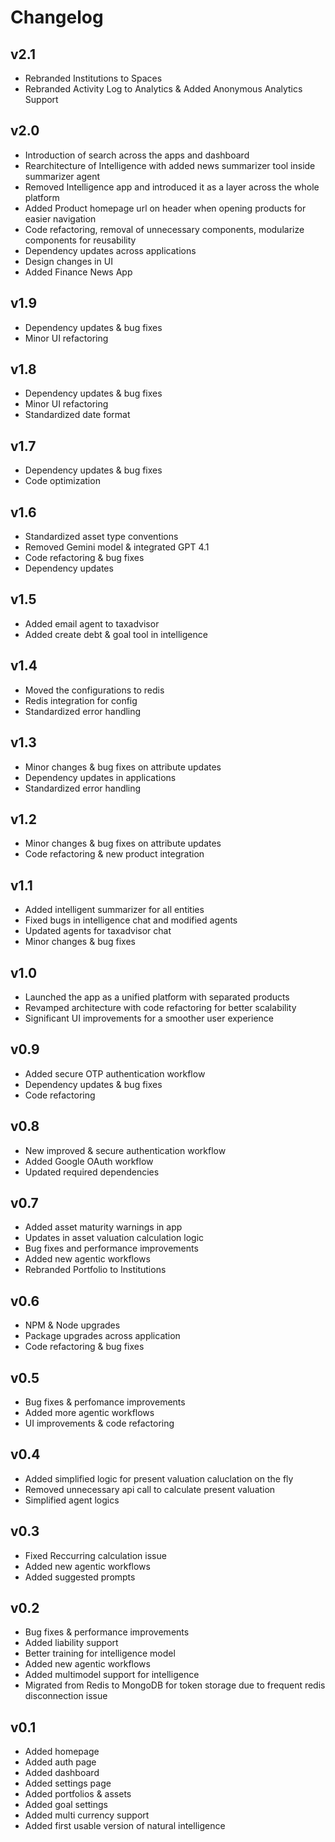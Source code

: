 # Changelog

## v2.1

- Rebranded Institutions to Spaces
- Rebranded Activity Log to Analytics & Added Anonymous Analytics Support

## v2.0

- Introduction of search across the apps and dashboard
- Rearchitecture of Intelligence with added news summarizer tool inside summarizer agent
- Removed Intelligence app and introduced it as a layer across the whole platform
- Added Product homepage url on header when opening products for easier navigation
- Code refactoring, removal of unnecessary components, modularize components for reusability
- Dependency updates across applications
- Design changes in UI
- Added Finance News App

## v1.9

- Dependency updates & bug fixes
- Minor UI refactoring

## v1.8

- Dependency updates & bug fixes
- Minor UI refactoring
- Standardized date format

## v1.7

- Dependency updates & bug fixes
- Code optimization

## v1.6

- Standardized asset type conventions
- Removed Gemini model & integrated GPT 4.1
- Code refactoring & bug fixes
- Dependency updates

## v1.5

- Added email agent to taxadvisor
- Added create debt & goal tool in intelligence

## v1.4

- Moved the configurations to redis
- Redis integration for config
- Standardized error handling

## v1.3

- Minor changes & bug fixes on attribute updates
- Dependency updates in applications
- Standardized error handling

## v1.2

- Minor changes & bug fixes on attribute updates
- Code refactoring & new product integration

## v1.1

- Added intelligent summarizer for all entities
- Fixed bugs in intelligence chat and modified agents
- Updated agents for taxadvisor chat
- Minor changes & bug fixes

## v1.0

- Launched the app as a unified platform with separated products
- Revamped architecture with code refactoring for better scalability
- Significant UI improvements for a smoother user experience

## v0.9

- Added secure OTP authentication workflow
- Dependency updates & bug fixes
- Code refactoring

## v0.8

- New improved & secure authentication workflow
- Added Google OAuth workflow
- Updated required dependencies

## v0.7

- Added asset maturity warnings in app
- Updates in asset valuation calculation logic
- Bug fixes and performance improvements
- Added new agentic workflows
- Rebranded Portfolio to Institutions

## v0.6

- NPM & Node upgrades
- Package upgrades across application
- Code refactoring & bug fixes

## v0.5

- Bug fixes & perfomance improvements
- Added more agentic workflows
- UI improvements & code refactoring

## v0.4

- Added simplified logic for present valuation caluclation on the fly
- Removed unnecessary api call to calculate present valuation
- Simplified agent logics

## v0.3

- Fixed Reccurring calculation issue
- Added new agentic workflows
- Added suggested prompts

## v0.2

- Bug fixes & performance improvements
- Added liability support
- Better training for intelligence model
- Added new agentic workflows
- Added multimodel support for intelligence
- Migrated from Redis to MongoDB for token storage due to frequent redis disconnection issue

## v0.1

- Added homepage
- Added auth page
- Added dashboard
- Added settings page
- Added portfolios & assets
- Added goal settings
- Added multi currency support
- Added first usable version of natural intelligence
